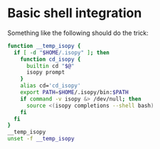 # Basic shell integration

Something like the following should do the trick:

```bash
function __temp_isopy {
  if [ -d "$HOME/.isopy" ]; then
    function cd_isopy {
      builtin cd "$@"
      isopy prompt
    }
    alias cd='cd_isopy'
    export PATH=$HOME/.isopy/bin:$PATH
    if command -v isopy &> /dev/null; then
      source <(isopy completions --shell bash)
    fi
  fi
}
__temp_isopy
unset -f __temp_isopy
```
